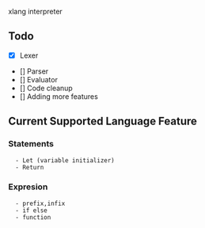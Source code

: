 xlang interpreter

## Todo
- [x] Lexer
- [] Parser
- [] Evaluator
- [] Code cleanup
- [] Adding more features


## Current Supported Language Feature

  ### Statements
      - Let (variable initializer)
      - Return 

  ### Expresion
      - prefix,infix
      - if else
      - function
      


